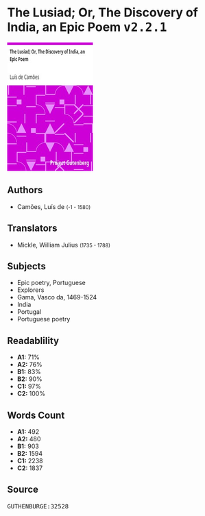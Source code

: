 # The Lusiad; Or, The Discovery of India, an Epic Poem <kbd>v2.2.1</kbd>

![](./cover.medium.jpg "")

## Authors


 - Camões, Luís de <small>(-1 - 1580)</small>

## Translators


 - Mickle, William Julius <small>(1735 - 1788)</small>

## Subjects


 - Epic poetry, Portuguese
 - Explorers
 - Gama, Vasco da, 1469-1524
 - India
 - Portugal
 - Portuguese poetry

## Readablility


 - **A1:** 71%
 - **A2:** 76%
 - **B1:** 83%
 - **B2:** 90%
 - **C1:** 97%
 - **C2:** 100%

## Words Count


 - **A1:** 492
 - **A2:** 480
 - **B1:** 903
 - **B2:** 1594
 - **C1:** 2238
 - **C2:** 1837

## Source


<kbd>GUTHENBURGE:32528</kbd>
